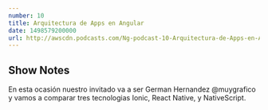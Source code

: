 ```yaml
---
number: 10
title: Arquitectura de Apps en Angular
date: 1498579200000
url: http://awscdn.podcasts.com/Ng-podcast-10-Arquitectura-de-Apps-en-Angular--2337.mp3
---
```


## Show Notes

En esta ocasión nuestro invitado va a ser  German Hernandez @muygrafico y vamos a comparar tres tecnologias Ionic, React Native, y NativeScript.
